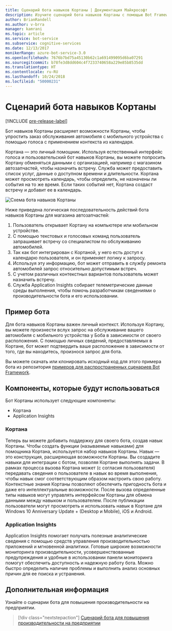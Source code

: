 ```yaml
---
title: Сценарий бота навыков Кортаны | Документация Майкрософт
description: Изучите сценарий бота навыков Кортаны с помощью Bot Framework.
author: BrianRandell
ms.author: v-brra
manager: kamrani
ms.topic: article
ms.service: bot-service
ms.subservice: cognitive-services
ms.date: 12/13/2017
monikerRange: azure-bot-service-3.0
ms.openlocfilehash: 7676b7bd75a45130b62c1a691499095d6ba07291
ms.sourcegitcommit: b78fe3d8dd604c4f7233740658a229e85b8535dd
ms.translationtype: HT
ms.contentlocale: ru-RU
ms.lasthandoff: 10/24/2018
ms.locfileid: "50000231"
---
```

# <a name="cortana-skills-bot-scenario"></a>Сценарий бота навыков Кортаны

[!INCLUDE [pre-release-label](includes/pre-release-label-v3.md)]

Бот навыков Кортаны расширяет возможности Кортаны, чтобы упростить заказ обслуживания автомобиля с мобильного устройства с помощью голоса с применением контекста из календаря.

Кортана — это личный помощник. Используя естественный интерфейс голоса и пользовательский бот навыков Кортаны, вы можете попросить Кортану обменяться данными с организацией, например с магазином автозапчастей, чтобы назначить встречу. Служба может предоставить список услуг, данные о доступном времени и длительности. Кортана может просмотреть календарь, чтобы определить, не назначены ли события на то же время. Если таких событий нет, Кортана создаст встречу и добавит ее в календарь.

![Схема бота навыков Кортаны](~/media/scenarios/bot-service-scenario-cortana-skill.png)

Ниже приведена логическая последовательность действий бота навыков Кортаны для магазина автозапчастей:

1. Пользователь открывает Кортану на компьютере или мобильном устройстве.
2. С помощью текстовых и голосовых команд пользователь запрашивает встречу со специалистом по обслуживанию автомобилей.
3. Так как бот интегрирован с Кортаной, у него есть доступ к календарю пользователя, и он применяет логику к запросу.
4. Используя эту информацию, бот может отправить в службу ремонта автомобилей запрос относительно допустимым встреч.
5. С учетом различных контекстных вариантов пользователь может назначить встречу.
6. Служба Application Insights собирает телеметрические данные среды выполнения, чтобы помочь разработчикам сведениями о производительности бота и его использовании.

## <a name="sample-bot"></a>Пример бота
Для бота навыков Кортаны важен личный контекст. Используя Кортану, вы можете произнести вслух запрос на обслуживание вашего автомобиля с мобильного устройства у Боба в зависимости от своего расположения. С помощью личных сведений, предоставляемых в Кортане, бот может подтвердить ваше расположение в зависимости от того, где вы находитесь, произнося запрос для бота.

Вы можете скачать или клонировать исходный код для этого примера бота из репозитория [примеров для распространенных сценариев Bot Framework](https://aka.ms/bot/scenarios).

## <a name="components-youll-use"></a>Компоненты, которые будут использоваться
Бот Кортаны использует следующие компоненты:
-   Кортана
-   Application Insights

### <a name="cortana"></a>Кортана
Теперь вы можете добавить поддержку для своего бота, создав навык Кортаны. Чтобы создать функции (называемые навыками) для помощника Кортана, используется набор навыков Кортаны. Навык — это конструкция, расширяющая возможности Кортаны. Вы создадите навыки для интеграции с ботом, позволяя Кортане выполнять задачи. В рамках процесса вызова Кортана может (с согласия пользователя) передавать сведения о пользователе в навык во время выполнения, чтобы навык смог соответствующим образом настроить свою работу. Контекстные знания Кортаны позволяют обеспечить пригодность бота и даже его интеллектуальные возможности. После вызова определенные типы навыков могут управлять интерфейсом Кортаны для обмена данными между навыком и пользователем. После публикации пользователи могут просмотреть и использовать навык в Кортане для Windows 10 Anniversary Update + (Desktop и Mobile), iOS и Android.

### <a name="application-insights"></a>Application Insights
Application Insights помогает получать полезные аналитические сведения с помощью средств управления производительностью приложений и мгновенной аналитики. Готовые широкие возможности мониторинга производительности, усовершенствованные предупреждения и удобные в использовании панели мониторинга помогут обеспечить доступность и надежную работу бота. Можно быстро определить наличие проблемы и выполнить анализ основных причин для ее поиска и устранения.

## <a name="next-steps"></a>Дополнительная информация
Узнайте о сценарии бота для повышения производительности на предприятии.

> [!div class="nextstepaction"]
> [Сценарий бота для повышения производительности на предприятии](bot-service-scenario-enterprise-productivity.md)
